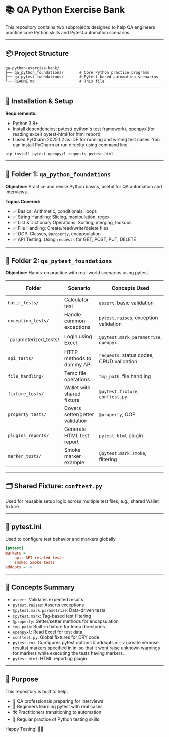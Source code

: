 
# 📚 QA Python Exercise Bank

This repository contains two subprojects designed to help QA engineers practice core Python skills and Pytest automation scenarios.

---

## 📦 Project Structure

```
qa-python-exercise-bank/
├── qa_python_foundations/       # Core Python practice programs
├── qa_pytest_foundations/       # Pytest-based automation scenarios
└── README.md                    # This file
```

---

## 🔧 Installation & Setup

**Requirements:**
- Python 3.8+
- Install dependencies: pytest( python's test framework), openpyxl(for reading excel) pytest-html(for html report)
- I used PyCharm 2025.1.2 as IDE for running and writing test cases. You can install PyCharm or run direclty using command line.

```bash
pip install pytest openpyxl requests pytest-html
```

---

## 📁 Folder 1: `qa_python_foundations`

**Objective:** Practice and revise Python basics, useful for QA automation and interviews.

**Topics Covered:**
- ✅ Basics: Arithmetic, conditionals, loops
- ✅ String Handling: Slicing, manipulation, regex
- ✅ List & Dictionary Operations: Sorting, merging, lookups
- ✅ File Handling: Create/read/write/delete files
- ✅ OOP: Classes, `@property`, encapsulation
- ✅ API Testing: Using `requests` for GET, POST, PUT, DELETE

---

## 📁 Folder 2: `qa_pytest_foundations`

**Objective:** Hands-on practice with real-world scenarios using pytest.

| Folder               | Scenario                        | Concepts Used                            | Run Command   (in cmd or using pycharm terminal)                                                   |
|----------------------|----------------------------------|-------------------------------------------|------------------------------------------------------------------|
| `basic_tests/`       | Calculator test                  | `assert`, basic validation                | `pytest basic_tests/test_calculator.py -v`                       |
| `exception_tests/`   | Handle common exceptions         | `pytest.raises`, exception validation     | `pytest exception_tests/test_exceptions.py -v`                   |
| `parameterized_tests/| Login using Excel                | `@pytest.mark.parametrize`, `openpyxl`    | `pytest parameterized_tests/test_login_excel.py -v`              |
| `api_tests/`         | HTTP methods to dummy API        | `requests`, status codes, CRUD validation | `pytest api_tests/test_api_http_methods.py -v`                   |
| `file_handling/`     | Temp file operations             | `tmp_path`, file handling                 | `pytest file_handling/test_temp_file.py -v`                      |
| `fixture_tests/`     | Wallet with shared fixture       | `@pytest.fixture`, `conftest.py`          | `pytest fixture_tests/test_wallet.py -v`                         |
| `property_tests/`    | Covers setter/getter validation  | `@property`, OOP                          | `pytest property_tests/test_circle.py -v`                        |
| `plugins_reports/`   | Generate HTML test report        | `pytest-html` plugin                      | `pytest plugins_reports/test_with_plugins.py --html=report.html` |
| `marker_tests/`      | Smoke marker example             | `@pytest.mark.smoke`, filtering           | `pytest -m smoke`                                                |

---

## 🗂️ Shared Fixture: `conftest.py`

Used for reusable setup logic across multiple test files, e.g., shared Wallet fixture.

---

## 🧪 pytest.ini

Used to configure test behavior and markers globally.

```ini
[pytest]
markers =
    api: API-related tests
    smoke: Smoke tests
addopts = -v
```

---

## 🔁 Concepts Summary

- `assert`: Validates expected results
- `pytest.raises`: Asserts exceptions
- `@pytest.mark.parametrize`: Data-driven tests
- `@pytest.mark`: Tag-based test filtering
- `@property`: Getter/setter methods for encapsulation
- `tmp_path`: Built-in fixture for temp directories
- `openpyxl`: Read Excel for test data
- `conftest.py`: Global fixtures for DRY code
- `pytest.ini`: Configures pytest options # addopts = - v (create verbose results) markers specified in ini so that it wont raise unknown warnings for markers while executing the tests having markers.
- `pytest-html`: HTML reporting plugin

---

## 🎯 Purpose

This repository is built to help:
- 📘 QA professionals preparing for interviews
- 🧪 Beginners learning pytest with real cases
- 🛠️ Practitioners transitioning to automation
- 🔁 Regular practice of Python testing skills

Happy Testing! 🧪🚀
